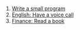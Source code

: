 1. [Write a small program](https://github.com/nook1208/leet_code/commit/bb242c7aac11eecb7ef04e455c451e5fd386deff)
2. [English: Have a voice call](https://github.com/nook1208/english/commit/370a8084ca5a015391724538dc865da8b9c26547)
3. [Finance: Read a book](https://github.com/nook1208/finance/commits/main)
